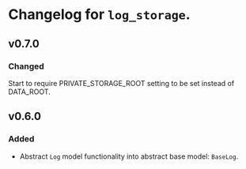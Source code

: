 # Changelog for `log_storage`.


## v0.7.0

### Changed

Start to require PRIVATE_STORAGE_ROOT setting to be set instead of DATA_ROOT.


## v0.6.0

### Added

- Abstract `Log` model functionality into abstract base model: `BaseLog`.
